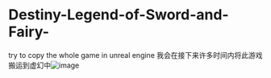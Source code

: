 # Destiny-Legend-of-Sword-and-Fairy-
try to copy the whole game in unreal engine
我会在接下来许多时间内将此游戏搬运到虚幻中![image](https://github.com/orangecat345/Destiny-Legend-of-Sword-and-Fairy-/assets/70493743/86a79210-1aef-4107-9668-b8403bb8b6b0)
